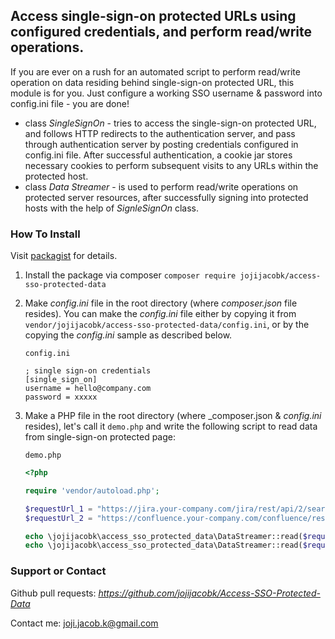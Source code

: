 ## Access single-sign-on protected URLs using configured credentials, and perform read/write operations.

If you are ever on a rush for an automated script to perform read/write operation on data residing behind single-sign-on protected URL, this module is for you. Just configure a working SSO username & password into config.ini file - you are done!

*  class _SingleSignOn_ - tries to access the single-sign-on protected URL, and follows HTTP redirects to the authentication server, and pass through authentication server by posting credentials configured in config.ini file. After successful authentication, a cookie jar stores necessary cookies to perform subsequent visits to any URLs within the protected host.
*  class _Data Streamer_ - is used to perform read/write operations on protected server resources, after successfully signing into protected hosts with the help of _SignleSignOn_ class.

### How To Install
Visit [packagist](https://packagist.org/packages/jojijacobk/access-sso-protected-data) for details. 

1. Install the package via composer 
   ```composer require jojijacobk/access-sso-protected-data```

2. Make _config.ini_ file in the root directory (where _composer.json_ file resides). You can make the _config.ini_ file either by copying it from `vendor/jojijacobk/access-sso-protected-data/config.ini`, or by the copying the _config.ini_ sample as described below.

   ` config.ini `

   ````
   ; single sign-on credentials
   [single_sign_on]
   username = hello@company.com
   password = xxxxx
   ````

3. Make a PHP file in the root directory (where _composer.json & _config.ini_ resides), let's call it `demo.php` and write the following script to read data from single-sign-on protected page: 

   ` demo.php `

   ````PHP
   <?php

   require 'vendor/autoload.php';

   $requestUrl_1 = "https://jira.your-company.com/jira/rest/api/2/search?jql=xxx";
   $requestUrl_2 = "https://confluence.your-company.com/confluence/rest/api/content/yyy";

   echo \jojijacobk\access_sso_protected_data\DataStreamer::read($requestUrl_1);
   echo \jojijacobk\access_sso_protected_data\DataStreamer::read($requestUrl_2);

   ````

### Support or Contact

Github pull requests: *https://github.com/jojijacobk/Access-SSO-Protected-Data*
 
Contact me: <joji.jacob.k@gmail.com>
